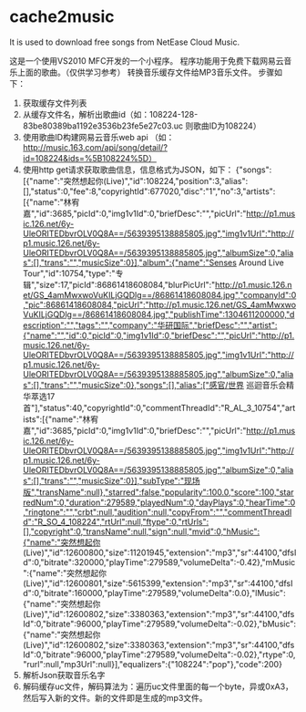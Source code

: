 # cache2music
It is used to download free songs from NetEase Cloud Music.

这是一个使用VS2010 MFC开发的一个小程序。
程序功能用于免费下载网易云音乐上面的歌曲。（仅供学习参考）
转换音乐缓存文件给MP3音乐文件。
步骤如下：
1. 获取缓存文件列表
2. 从缓存文件名，解析出歌曲id（如：108224-128-83be80389ba1192e3536b23fe5e27c03.uc 则歌曲ID为108224）
3. 使用歌曲ID构建网易云音乐web api （如：http://music.163.com/api/song/detail/?id=108224&ids=%5B108224%5D）
4. 使用http get请求获取歌曲信息，信息格式为JSON，如下：
{"songs":[{"name":"突然想起你(Live)","id":108224,"position":3,"alias":[],"status":0,"fee":8,"copyrightId":677020,"disc":"1","no":3,"artists":[{"name":"林宥嘉","id":3685,"picId":0,"img1v1Id":0,"briefDesc":"","picUrl":"http://p1.music.126.net/6y-UleORITEDbvrOLV0Q8A==/5639395138885805.jpg","img1v1Url":"http://p1.music.126.net/6y-UleORITEDbvrOLV0Q8A==/5639395138885805.jpg","albumSize":0,"alias":[],"trans":"","musicSize":0}],"album":{"name":"Senses Around Live Tour","id":10754,"type":"专辑","size":17,"picId":86861418608084,"blurPicUrl":"http://p1.music.126.net/GS_4amMwxwoVuKILjGQDlg==/86861418608084.jpg","companyId":0,"pic":86861418608084,"picUrl":"http://p1.music.126.net/GS_4amMwxwoVuKILjGQDlg==/86861418608084.jpg","publishTime":1304611200000,"description":"","tags":"","company":"华研国际","briefDesc":"","artist":{"name":"","id":0,"picId":0,"img1v1Id":0,"briefDesc":"","picUrl":"http://p1.music.126.net/6y-UleORITEDbvrOLV0Q8A==/5639395138885805.jpg","img1v1Url":"http://p1.music.126.net/6y-UleORITEDbvrOLV0Q8A==/5639395138885805.jpg","albumSize":0,"alias":[],"trans":"","musicSize":0},"songs":[],"alias":["感官/世界 巡迴音乐会精华萃选17首"],"status":40,"copyrightId":0,"commentThreadId":"R_AL_3_10754","artists":[{"name":"林宥嘉","id":3685,"picId":0,"img1v1Id":0,"briefDesc":"","picUrl":"http://p1.music.126.net/6y-UleORITEDbvrOLV0Q8A==/5639395138885805.jpg","img1v1Url":"http://p1.music.126.net/6y-UleORITEDbvrOLV0Q8A==/5639395138885805.jpg","albumSize":0,"alias":[],"trans":"","musicSize":0}],"subType":"现场版","transName":null},"starred":false,"popularity":100.0,"score":100,"starredNum":0,"duration":279589,"playedNum":0,"dayPlays":0,"hearTime":0,"ringtone":"","crbt":null,"audition":null,"copyFrom":"","commentThreadId":"R_SO_4_108224","rtUrl":null,"ftype":0,"rtUrls":[],"copyright":0,"transName":null,"sign":null,"mvid":0,"hMusic":{"name":"突然想起你 (Live)","id":12600800,"size":11201945,"extension":"mp3","sr":44100,"dfsId":0,"bitrate":320000,"playTime":279589,"volumeDelta":-0.42},"mMusic":{"name":"突然想起你 (Live)","id":12600801,"size":5615399,"extension":"mp3","sr":44100,"dfsId":0,"bitrate":160000,"playTime":279589,"volumeDelta":0.0},"lMusic":{"name":"突然想起你 (Live)","id":12600802,"size":3380363,"extension":"mp3","sr":44100,"dfsId":0,"bitrate":96000,"playTime":279589,"volumeDelta":-0.02},"bMusic":{"name":"突然想起你 (Live)","id":12600802,"size":3380363,"extension":"mp3","sr":44100,"dfsId":0,"bitrate":96000,"playTime":279589,"volumeDelta":-0.02},"rtype":0,"rurl":null,"mp3Url":null}],"equalizers":{"108224":"pop"},"code":200}
5. 解析Json获取音乐名字
6. 解码缓存uc文件，解码算法为：遍历uc文件里面的每一个byte，异或0xA3，然后写入新的文件。新的文件即是生成的mp3文件。
